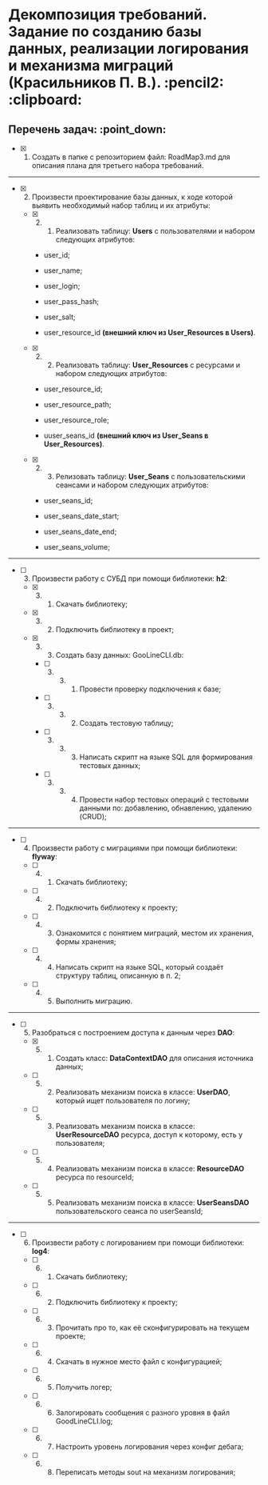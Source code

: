 <h1>Декомпозиция требований. Задание по созданию базы данных, реализации логирования и механизма миграций (Красильников П. В.). :pencil2: :clipboard:</h1>
<h2>Перечень задач: :point_down:</h2>

  - [x] 1. Создать в папке с репозиторием файл: RoadMap3.md для описания плана для третьего набора требований.

<hr>

  - [x] 2. Произвести проектирование базы данных, к ходе которой выявить необходимый набор таблиц и их атрибуты:

    - [x] 2. 1. Реализовать таблицу: **Users** с пользователями и набором следующих атрибутов:
    
      - user_id;
      
      - user_name;
      
      - user_login;
      
      - user_pass_hash;
      
      - user_salt;
      
      - user_resource_id **(внешний ключ из User_Resources в Users)**.

    - [x] 2. 2. Реализовать таблицу: **User_Resources** с ресурсами и набором следующих атрибутов:
    
      - user_resource_id;
     
      - user_resource_path;

      - user_resource_role;

      - uuser_seans_id **(внешний ключ из User_Seans в User_Resources)**.

    - [x] 2. 3. Релизовать таблицу: **User_Seans** с пользовательскими сеансами и набором следующих атрибутов:
    
      - user_seans_id;
     
      - user_seans_date_start;
     
      - user_seans_date_end;
     
      - user_seans_volume;

<hr>
  
  - [ ] 3. Произвести работу с СУБД при помощи библиотеки: **h2**:

    - [x] 3. 1. Скачать библиотеку;

    - [x] 3. 2. Подключить библиотеку в проект;

    - [x] 3. 3. Создать базу данных: GooLineCLI.db:
    
      - [ ] 3. 3. 1. Провести проверку подключения к базе;

      - [ ] 3. 3. 2. Создать тестовую таблицу;
      
      - [ ] 3. 3. 3. Написать скрипт на языке SQL для формирования тестовых данных;
      
      - [ ] 3. 3. 4. Провести набор тестовых операций с тестовыми данными по: добавлению, обнавлению, удалению (CRUD);

<hr>

  - [ ] 4. Произвести работу с миграциями при помощи библиотеки: **flyway**:

      - [ ] 4. 1. Скачать библиотеку;
      
      - [ ] 4. 2. Подключить библиотеку к проекту;
      
      - [ ] 4. 3. Ознакомится с понятием миграций, местом их хранения, формы хранения;
      
      - [ ] 4. 4. Написать скрипт на языке SQL, который создаёт структуру таблиц, описанную в п. 2;
      
      - [ ] 4. 5. Выполнить миграцию.

<hr>
  
  - [ ] 5. Разобраться с построением доступа к данным через **DAO**:
  
      - [x] 5. 1. Создать класс: **DataContextDAO** для описания источника данных;
      
      - [ ] 5. 2. Реализовать механизм поиска в классе: **UserDAO**, который ищет пользователя по логину;
      
      - [ ] 5. 3. Реализовать механизм поиска в классе: **UserResourceDAO** ресурса, доступ к которому, есть у пользователя;
      
      - [ ] 5. 4. Реализовать механизм поиска в классе: **ResourceDAO** ресурса по resourceId;
      
      - [ ] 5. 5. Реализовать механизм поиска в классе: **UserSeansDAO** пользовательского сеанса по userSeansId;

<hr>
  
  - [ ] 6. Произвести работу с логированием при помощи библиотеки: **log4**:

      - [ ] 6. 1. Скачать библиотеку;
      
      - [ ] 6. 2. Подключить библиотеку к проекту;
      
      - [ ] 6. 3. Прочитать про то, как её сконфигурировать на текущем проекте;
      
      - [ ] 6. 4. Скачать в нужное место файл с конфигурацией;
      
      - [ ] 6. 5. Получить логер;
      
      - [ ] 6. 6. Залогировать сообщения с разного уровня в файл GoodLineCLI.log;
      
      - [ ] 6. 7. Настроить уровень логирования через конфиг дебага;
      
      - [ ] 6. 8. Переписать методы sout на механизм логирования;
      
      




